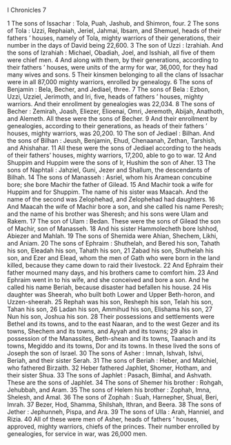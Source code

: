 I Chronicles 7

1	The sons of Issachar : Tola, Puah, Jashub, and Shimron, four.
2	The sons of Tola : Uzzi, Rephaiah, Jeriel, Jahmai, Ibsam, and Shemuel, heads of their fathers ’ houses, namely of Tola, mighty warriors of their generations, their number in the days of David being 22,600.
3	The son of Uzzi : Izrahiah. And the sons of Izrahiah : Michael, Obadiah, Joel, and Isshiah, all five of them were chief men.
4	And along with them, by their generations, according to their fathers ’ houses, were units of the army for war, 36,000, for they had many wives and sons.
5	Their kinsmen belonging to all the clans of Issachar were in all 87,000 mighty warriors, enrolled by genealogy.
6	The sons of Benjamin : Bela, Becher, and Jediael, three.
7	The sons of Bela : Ezbon, Uzzi, Uzziel, Jerimoth, and Iri, five, heads of fathers ’ houses, mighty warriors. And their enrollment by genealogies was 22,034.
8	The sons of Becher : Zemirah, Joash, Eliezer, Elioenai, Omri, Jeremoth, Abijah, Anathoth, and Alemeth. All these were the sons of Becher.
9	And their enrollment by genealogies, according to their generations, as heads of their fathers ’ houses, mighty warriors, was 20,200.
10	The son of Jediael : Bilhan. And the sons of Bilhan : Jeush, Benjamin, Ehud, Chenaanah, Zethan, Tarshish, and Ahishahar.
11	All these were the sons of Jediael according to the heads of their fathers’ houses, mighty warriors, 17,200, able to go to war.
12	And Shuppim and Huppim were the sons of Ir, Hushim the son of Aher.
13	The sons of Naphtali : Jahziel, Guni, Jezer and Shallum, the descendants of Bilhah.
14	The sons of Manasseh : Asriel, whom his Aramean concubine bore; she bore Machir the father of Gilead.
15	And Machir took a wife for Huppim and for Shuppim. The name of his sister was Maacah. And the name of the second was Zelophehad, and Zelophehad had daughters.
16	And Maacah the wife of Machir bore a son, and she called his name Peresh; and the name of his brother was Sheresh; and his sons were Ulam and Rakem.
17	The son of Ulam : Bedan. These were the sons of Gilead the son of Machir, son of Manasseh.
18	And his sister Hammolecheth bore Ishhod, Abiezer and Mahlah.
19	The sons of Shemida were Ahian, Shechem, Likhi, and Aniam.
20	The sons of Ephraim : Shuthelah, and Bered his son, Tahath his son, Eleadah his son, Tahath his son,
21	Zabad his son, Shuthelah his son, and Ezer and Elead, whom the men of Gath who were born in the land killed, because they came down to raid their livestock.
22	And Ephraim their father mourned many days, and his brothers came to comfort him.
23	And Ephraim went in to his wife, and she conceived and bore a son. And he called his name Beriah, because disaster had befallen his house.
24	His daughter was Sheerah, who built both Lower and Upper Beth-horon, and Uzzen-sheerah.
25	Rephah was his son, Resheph his son, Telah his son, Tahan his son,
26	Ladan his son, Ammihud his son, Elishama his son,
27	Nun his son, Joshua his son.
28	Their possessions and settlements were Bethel and its towns, and to the east Naaran, and to the west Gezer and its towns, Shechem and its towns, and Ayyah and its towns;
29	also in possession of the Manassites, Beth-shean and its towns, Taanach and its towns, Megiddo and its towns, Dor and its towns. In these lived the sons of Joseph the son of Israel.
30	The sons of Asher : Imnah, Ishvah, Ishvi, Beriah, and their sister Serah.
31	The sons of Beriah : Heber, and Malchiel, who fathered Birzaith.
32	Heber fathered Japhlet, Shomer, Hotham, and their sister Shua.
33	The sons of Japhlet : Pasach, Bimhal, and Ashvath. These are the sons of Japhlet.
34	The sons of Shemer his brother : Rohgah, Jehubbah, and Aram.
35	The sons of Helem his brother : Zophah, Imna, Shelesh, and Amal.
36	The sons of Zophah : Suah, Harnepher, Shual, Beri, Imrah.
37	Bezer, Hod, Shamma, Shilshah, Ithran, and Beera.
38	The sons of Jether : Jephunneh, Pispa, and Ara.
39	The sons of Ulla : Arah, Hanniel, and Rizia.
40	All of these were men of Asher, heads of fathers ’ houses, approved, mighty warriors, chiefs of the princes. Their number enrolled by genealogies, for service in war, was 26,000 men.

